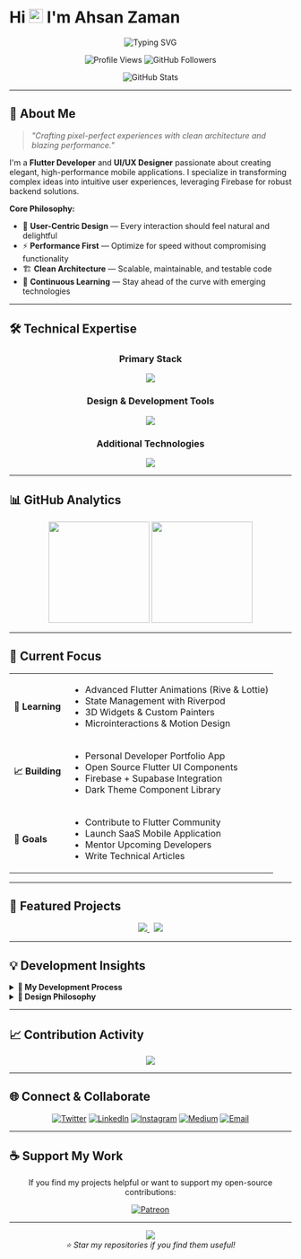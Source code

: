 # Hi <img src="https://media.giphy.com/media/hvRJCLFzcasrR4ia7z/giphy.gif" height="25px" width="25px"> I'm Ahsan Zaman

<div align="center">
  <img src="https://readme-typing-svg.demolab.com?font=JetBrains+Mono&size=22&duration=3000&pause=1000&color=00D9FF&center=true&vCenter=true&width=435&lines=Flutter+Developer;UI%2FUX+Designer;Firebase+Specialist;Clean+Code+Advocate" alt="Typing SVG" />
</div>

<p align="center">
  <img src="https://komarev.com/ghpvc/?username=ahsxndev&label=Profile%20Views&color=00d9ff&style=flat-square" alt="Profile Views" />
  <img src="https://img.shields.io/github/followers/ahsxndev?label=Followers&style=flat-square&color=00d9ff&labelColor=1a1a1a" alt="GitHub Followers" />
</p>

<div align="center">
  <img src="https://github-readme-stats.vercel.app/api?username=ahsxndev&show_icons=true&theme=dark&hide_border=true&bg_color=0d1117&title_color=00d9ff&icon_color=00d9ff&text_color=c9d1d9" alt="GitHub Stats" />
</div>

---

## 🧠 About Me

> *"Crafting pixel-perfect experiences with clean architecture and blazing performance."*

I'm a **Flutter Developer** and **UI/UX Designer** passionate about creating elegant, high-performance mobile applications. I specialize in transforming complex ideas into intuitive user experiences, leveraging Firebase for robust backend solutions.

**Core Philosophy:**
- 🎯 **User-Centric Design** — Every interaction should feel natural and delightful
- ⚡ **Performance First** — Optimize for speed without compromising functionality  
- 🏗️ **Clean Architecture** — Scalable, maintainable, and testable code
- 🔄 **Continuous Learning** — Stay ahead of the curve with emerging technologies

---

## 🛠️ Technical Expertise

<div align="center">

### **Primary Stack**
<img src="https://skillicons.dev/icons?i=flutter,dart,firebase,androidstudio&theme=dark" />

### **Design & Development Tools**
<img src="https://skillicons.dev/icons?i=figma,photoshop,postman,git,github&theme=dark" />

### **Additional Technologies**
<img src="https://skillicons.dev/icons?i=sqlite,html,css,python,csharp,cpp&theme=dark" />

</div>

---

## 📊 GitHub Analytics

<div align="center">
  <img height="180em" src="https://github-readme-stats.vercel.app/api/top-langs/?username=ahsxndev&layout=compact&theme=dark&hide_border=true&bg_color=0d1117&title_color=00d9ff&text_color=c9d1d9" />
  <img height="180em" src="https://github-readme-streak-stats.herokuapp.com/?user=ahsxndev&theme=dark&hide_border=true&background=0d1117&stroke=00d9ff&ring=00d9ff&fire=00d9ff&currStreakLabel=c9d1d9" />
</div>

---

## 🌟 Current Focus

<div align="center">

<table>
  <tr>
    <td><strong>📖 Learning</strong></td>
    <td>
      <ul>
        <li>Advanced Flutter Animations (Rive & Lottie)</li>
        <li>State Management with Riverpod</li>
        <li>3D Widgets & Custom Painters</li>
        <li>Microinteractions & Motion Design</li>
      </ul>
    </td>
  </tr>
  <tr>
    <td><strong>📈 Building</strong></td>
    <td>
      <ul>
        <li>Personal Developer Portfolio App</li>
        <li>Open Source Flutter UI Components</li>
        <li>Firebase + Supabase Integration</li>
        <li>Dark Theme Component Library</li>
      </ul>
    </td>
  </tr>
  <tr>
    <td><strong>🚀 Goals</strong></td>
    <td>
      <ul>
        <li>Contribute to Flutter Community</li>
        <li>Launch SaaS Mobile Application</li>
        <li>Mentor Upcoming Developers</li>
        <li>Write Technical Articles</li>
      </ul>
    </td>
  </tr>
</table>

</div>

---

## 🚀 Featured Projects

<div align="center">
  <a href="https://github.com/ahsxndev/quran-app">
    <img src="https://github-readme-stats.vercel.app/api/pin/?username=ahsxndev&repo=quran-app&theme=dark&hide_border=true&bg_color=0d1117&title_color=00d9ff&text_color=c9d1d9" />
  </a>
  &nbsp;
  <a href="https://github.com/ahsxndev/flutter-chat-ai">
    <img src="https://github-readme-stats.vercel.app/api/pin/?username=ahsxndev&repo=flutter-chat-ai&theme=dark&hide_border=true&bg_color=0d1117&title_color=00d9ff&text_color=c9d1d9" />
  </a>
</div>

---

## 💡 Development Insights

<details>
<summary><b>🔧 My Development Process</b></summary>

```mermaid
graph LR
    A[Research] --> B[Design]
    B --> C[Prototype]
    C --> D[Develop]
    D --> E[Test]
    E --> F[Deploy]
    F --> G[Iterate]
    G --> A
```

1. **Research** — Understand user needs and market gaps
2. **Design** — Wireframes, UI mockups, and animations
3. **Prototype** — Validate with real user feedback
4. **Develop** — Clean, modular, and testable code
5. **Test** — Manual + automated cross-device testing
6. **Deploy** — Use CI/CD for smooth rollouts
7. **Iterate** — Keep improving with feedback and data

</details>

<details>
<summary><b>🎨 Design Philosophy</b></summary>

- **Minimalism** — Less clutter, more focus
- **Consistency** — Cohesive design system
- **Accessibility** — Everyone deserves a great experience
- **Performance** — Design with speed in mind
- **Emotion** — Let design feel human and engaging

</details>

---

## 📈 Contribution Activity

<div align="center">
  <img src="https://github-readme-activity-graph.vercel.app/graph?username=ahsxndev&theme=react-dark&hide_border=true&bg_color=0d1117&color=00d9ff&line=00d9ff&point=c9d1d9" />
</div>

---

## 🌐 Connect & Collaborate

<div align="center">

[![Twitter](https://img.shields.io/badge/Twitter-1DA1F2?style=for-the-badge&logo=twitter&logoColor=white&labelColor=1a1a1a)](https://twitter.com/ahsxn_dev)
[![LinkedIn](https://img.shields.io/badge/LinkedIn-0077B5?style=for-the-badge&logo=linkedin&logoColor=white&labelColor=1a1a1a)](https://linkedin.com/in/ahxanzaman)
[![Instagram](https://img.shields.io/badge/Instagram-E4405F?style=for-the-badge&logo=instagram&logoColor=white&labelColor=1a1a1a)](https://instagram.com/_ahsanzaman)
[![Medium](https://img.shields.io/badge/Medium-12100E?style=for-the-badge&logo=medium&logoColor=white&labelColor=1a1a1a)](https://medium.com/@ahsxn)
[![Email](https://img.shields.io/badge/Email-D14836?style=for-the-badge&logo=gmail&logoColor=white&labelColor=1a1a1a)](mailto:ahsanzaman.dev@gmail.com)

</div>

---

## ☕ Support My Work

<div align="center">

If you find my projects helpful or want to support my open-source contributions:

[![Patreon](https://img.shields.io/badge/Patreon-F96854?style=for-the-badge&logo=patreon&logoColor=white&labelColor=1a1a1a)](https://www.patreon.com/c/ahsxn)

</div>

---

<div align="center">
  <img src="https://capsule-render.vercel.app/api?type=waving&color=gradient&customColorList=0,2,2,5,30&height=100&section=footer&animation=twinkling&fontColor=ffffff" />
</div>

<div align="center">
  <i>⭐ Star my repositories if you find them useful!</i>
</div>

